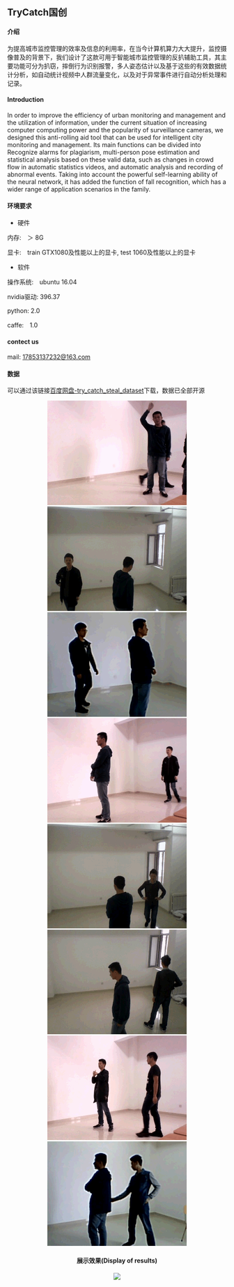 ## TryCatch国创

#### 介绍
为提高城市监控管理的效率及信息的利用率，在当今计算机算力大大提升，监控摄像普及的背景下，我们设计了这款可用于智能城市监控管理的反扒辅助工具，其主要功能可分为扒窃，摔倒行为识别报警，多人姿态估计以及基于这些的有效数据统计分析，如自动统计视频中人群流量变化，以及对于异常事件进行自动分析处理和记录。

#### Introduction
In order to improve the efficiency of urban monitoring and management and the utilization of information, under the current situation of increasing computer computing power and the popularity of surveillance cameras, we designed this anti-rolling aid tool that can be used for intelligent city monitoring and management. Its main functions can be divided into Recognize alarms for plagiarism, multi-person pose estimation and statistical analysis based on these valid data, such as changes in crowd flow in automatic statistics videos, and automatic analysis and recording of abnormal events. Taking into account the powerful self-learning ability of the neural network, it has added the function of fall recognition, which has a wider range of application scenarios in the family.

#### 环境要求

- 硬件

内存:　＞ 8G

显卡:　train GTX1080及性能以上的显卡, test 1060及性能以上的显卡

- 软件

操作系统:　ubuntu 16.04

nvidia驱动: 396.37

python: 2.0

caffe:　1.0

#### contect us

mail: 17853137232@163.com

#### 数据

可以通过该链接[百度网盘-try_catch_steal_dataset](https://pan.baidu.com/s/1Fd-klUnvrMqdzWtdN9vTXQ)下载，数据已全部开源

<div align=center><img src="https://github.com/lddsdu/trycatch/raw/master/images/gif0.gif"><img src="https://github.com/lddsdu/trycatch/raw/master/images/gif1.gif"><div>
<div align=center><img src="https://github.com/lddsdu/trycatch/raw/master/images/gif2.gif"><img src="https://github.com/lddsdu/trycatch/raw/master/images/gif3.gif"><div>
<div align=center><img src="https://github.com/lddsdu/trycatch/raw/master/images/gif4.gif"><img src="https://github.com/lddsdu/trycatch/raw/master/images/gif5.gif"><div>
<div align=center><img src="https://github.com/lddsdu/trycatch/raw/master/images/gif6.gif"><img src="https://github.com/lddsdu/trycatch/raw/master/images/gif7.gif"><div>

#### 展示效果(Display of results)

<div align=center><img src="https://github.com/lddsdu/trycatch/raw/master/images/2ukur-3725m.gif"><div>

